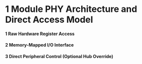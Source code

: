 # 1 Module PHY Architecture and Direct Access Model


#### 1 Raw Hardware Register Access


#### 2 Memory-Mapped I/O Interface


#### 3 Direct Peripheral Control (Optional Hub Override)

